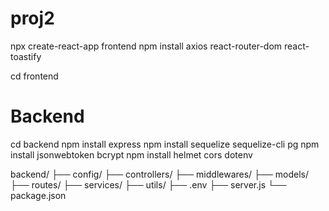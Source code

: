 # proj2
npx create-react-app frontend
npm install axios react-router-dom react-toastify

cd frontend


# Backend
cd backend
npm install express
npm install sequelize sequelize-cli pg
npm install jsonwebtoken bcrypt
npm install helmet cors dotenv

backend/
├── config/
├── controllers/
├── middlewares/
├── models/
├── routes/
├── services/
├── utils/
├── .env
├── server.js
└── package.json
